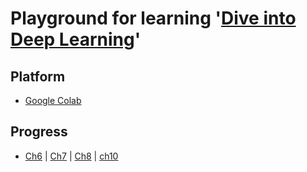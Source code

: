 # Playground for learning '[Dive into Deep Learning](https://d2l.ai/)'

## Platform
* [Google Colab](https://colab.google/)

## Progress
* [Ch6](https://zh.d2l.ai/chapter_convolutional-neural-networks/lenet.html) | [Ch7](https://zh.d2l.ai/chapter_convolutional-modern/batch-norm.html) | [Ch8](https://zh.d2l.ai/chapter_recurrent-neural-networks/sequence.html) | [ch10](https://zh.d2l.ai/chapter_attention-mechanisms/nadaraya-waston.html)
